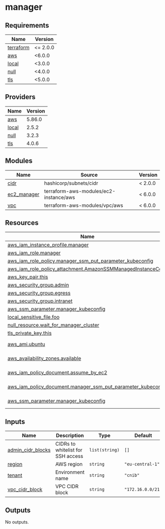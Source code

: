 # manager

<!-- BEGIN_TF_DOCS -->
## Requirements

| Name | Version |
|------|---------|
| <a name="requirement_terraform"></a> [terraform](#requirement\_terraform) | <= 2.0.0 |
| <a name="requirement_aws"></a> [aws](#requirement\_aws) | <6.0.0 |
| <a name="requirement_local"></a> [local](#requirement\_local) | <3.0.0 |
| <a name="requirement_null"></a> [null](#requirement\_null) | <4.0.0 |
| <a name="requirement_tls"></a> [tls](#requirement\_tls) | <5.0.0 |

## Providers

| Name | Version |
|------|---------|
| <a name="provider_aws"></a> [aws](#provider\_aws) | 5.86.0 |
| <a name="provider_local"></a> [local](#provider\_local) | 2.5.2 |
| <a name="provider_null"></a> [null](#provider\_null) | 3.2.3 |
| <a name="provider_tls"></a> [tls](#provider\_tls) | 4.0.6 |

## Modules

| Name | Source | Version |
|------|--------|---------|
| <a name="module_cidr"></a> [cidr](#module\_cidr) | hashicorp/subnets/cidr | < 2.0.0 |
| <a name="module_ec2_manager"></a> [ec2\_manager](#module\_ec2\_manager) | terraform-aws-modules/ec2-instance/aws | < 6.0.0 |
| <a name="module_vpc"></a> [vpc](#module\_vpc) | terraform-aws-modules/vpc/aws | < 6.0.0 |

## Resources

| Name | Type |
|------|------|
| [aws_iam_instance_profile.manager](https://registry.terraform.io/providers/hashicorp/aws/latest/docs/resources/iam_instance_profile) | resource |
| [aws_iam_role.manager](https://registry.terraform.io/providers/hashicorp/aws/latest/docs/resources/iam_role) | resource |
| [aws_iam_role_policy.manager_ssm_put_parameter_kubeconfig](https://registry.terraform.io/providers/hashicorp/aws/latest/docs/resources/iam_role_policy) | resource |
| [aws_iam_role_policy_attachment.AmazonSSMManagedInstanceCore](https://registry.terraform.io/providers/hashicorp/aws/latest/docs/resources/iam_role_policy_attachment) | resource |
| [aws_key_pair.this](https://registry.terraform.io/providers/hashicorp/aws/latest/docs/resources/key_pair) | resource |
| [aws_security_group.admin](https://registry.terraform.io/providers/hashicorp/aws/latest/docs/resources/security_group) | resource |
| [aws_security_group.egress](https://registry.terraform.io/providers/hashicorp/aws/latest/docs/resources/security_group) | resource |
| [aws_security_group.intranet](https://registry.terraform.io/providers/hashicorp/aws/latest/docs/resources/security_group) | resource |
| [aws_ssm_parameter.manager_kubeconfig](https://registry.terraform.io/providers/hashicorp/aws/latest/docs/resources/ssm_parameter) | resource |
| [local_sensitive_file.foo](https://registry.terraform.io/providers/hashicorp/local/latest/docs/resources/sensitive_file) | resource |
| [null_resource.wait_for_manager_cluster](https://registry.terraform.io/providers/hashicorp/null/latest/docs/resources/resource) | resource |
| [tls_private_key.this](https://registry.terraform.io/providers/hashicorp/tls/latest/docs/resources/private_key) | resource |
| [aws_ami.ubuntu](https://registry.terraform.io/providers/hashicorp/aws/latest/docs/data-sources/ami) | data source |
| [aws_availability_zones.available](https://registry.terraform.io/providers/hashicorp/aws/latest/docs/data-sources/availability_zones) | data source |
| [aws_iam_policy_document.assume_by_ec2](https://registry.terraform.io/providers/hashicorp/aws/latest/docs/data-sources/iam_policy_document) | data source |
| [aws_iam_policy_document.manager_ssm_put_parameter_kubeconfig](https://registry.terraform.io/providers/hashicorp/aws/latest/docs/data-sources/iam_policy_document) | data source |
| [aws_ssm_parameter.manager_kubeconfig](https://registry.terraform.io/providers/hashicorp/aws/latest/docs/data-sources/ssm_parameter) | data source |

## Inputs

| Name | Description | Type | Default | Required |
|------|-------------|------|---------|:--------:|
| <a name="input_admin_cidr_blocks"></a> [admin\_cidr\_blocks](#input\_admin\_cidr\_blocks) | CIDRs to whitelist for SSH access | `list(string)` | `[]` | no |
| <a name="input_region"></a> [region](#input\_region) | AWS region | `string` | `"eu-central-1"` | no |
| <a name="input_tenant"></a> [tenant](#input\_tenant) | Environment name | `string` | `"cnib"` | no |
| <a name="input_vpc_cidr_block"></a> [vpc\_cidr\_block](#input\_vpc\_cidr\_block) | VPC CIDR block | `string` | `"172.16.0.0/21"` | no |

## Outputs

No outputs.
<!-- END_TF_DOCS -->
